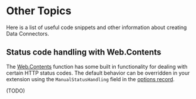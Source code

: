 # Other Topics
Here is a list of useful code snippets and other information about creating Data Connectors.

## Status code handling with Web.Contents
The [Web.Contents](https://msdn.microsoft.com/en-us/library/mt260892) function has some built in functionality for dealing with certain HTTP status codes. The default behavior can be overridden in your extension using the `ManualStatusHandling` field in the [options record](https://msdn.microsoft.com/en-us/library/mt260892#Anchor_1).

(TODO)